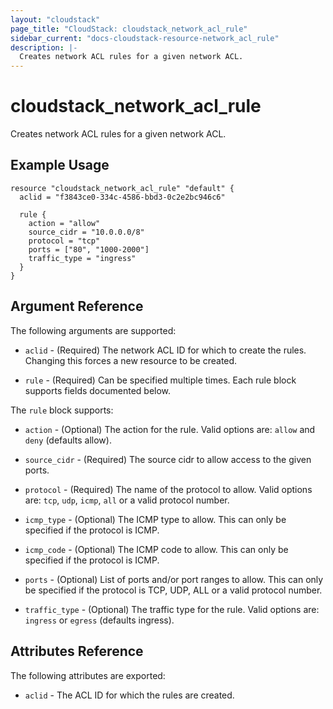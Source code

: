 ```yaml
---
layout: "cloudstack"
page_title: "CloudStack: cloudstack_network_acl_rule"
sidebar_current: "docs-cloudstack-resource-network_acl_rule"
description: |-
  Creates network ACL rules for a given network ACL.
---
```


# cloudstack\_network\_acl\_rule

Creates network ACL rules for a given network ACL.

## Example Usage

```
resource "cloudstack_network_acl_rule" "default" {
  aclid = "f3843ce0-334c-4586-bbd3-0c2e2bc946c6"

  rule {
    action = "allow"
    source_cidr = "10.0.0.0/8"
    protocol = "tcp"
    ports = ["80", "1000-2000"]
    traffic_type = "ingress"
  }
}
```

## Argument Reference

The following arguments are supported:

* `aclid` - (Required) The network ACL ID for which to create the rules.
    Changing this forces a new resource to be created.

* `rule` - (Required) Can be specified multiple times. Each rule block supports
    fields documented below.

The `rule` block supports:

* `action` - (Optional) The action for the rule. Valid options are: `allow` and
    `deny` (defaults allow).

* `source_cidr` - (Required) The source cidr to allow access to the given ports.

* `protocol` - (Required) The name of the protocol to allow. Valid options are:
    `tcp`, `udp`, `icmp`, `all` or a valid protocol number.

* `icmp_type` - (Optional) The ICMP type to allow. This can only be specified if
    the protocol is ICMP.

* `icmp_code` - (Optional) The ICMP code to allow. This can only be specified if
    the protocol is ICMP.

* `ports` - (Optional) List of ports and/or port ranges to allow. This can only
    be specified if the protocol is TCP, UDP, ALL or a valid protocol number.

* `traffic_type` - (Optional) The traffic type for the rule. Valid options are:
    `ingress` or `egress` (defaults ingress).

## Attributes Reference

The following attributes are exported:

* `aclid` - The ACL ID for which the rules are created.
